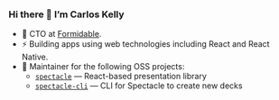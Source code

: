 ### Hi there 👋 I’m Carlos Kelly

- 🔭 CTO at [Formidable](https://formidable.com).
- ⚡ Building apps using web technologies including React and React Native.
- 🌱 Maintainer for the following OSS projects:
	- [`spectacle`](https://github.com/FormidableLabs/spectacle) — React-based presentation library
	- [`spectacle-cli`](https://github.com/FormidableLabs/spectacle-cli) — CLI for Spectacle to create new decks
